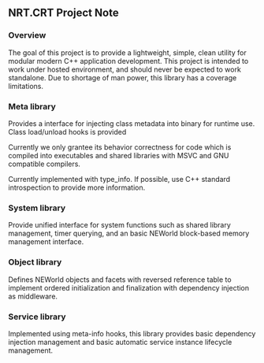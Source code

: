 ## NRT.CRT Project Note

### Overview

The goal of this project is to provide a lightweight, simple, clean utility for modular modern C++ application development. 
This project is intended to work under hosted environment, and should never be expected to work standalone. 
Due to shortage of man power, this library has a coverage limitations. 

### Meta library
Provides a interface for injecting class metadata into binary for runtime use.
Class load/unload hooks is provided

Currently we only grantee its behavior correctness for code which is compiled into 
executables and shared libraries with MSVC and GNU compatible compilers.

Currently implemented with type_info. If possible, use C++ standard introspection to
provide more information.

### System library
Provide unified interface for system functions such as shared library management,
timer querying, and an basic NEWorld block-based memory management interface.

### Object library
Defines NEWorld objects and facets with reversed reference table to implement
ordered initialization and finalization with dependency injection as middleware.

### Service library
Implemented using meta-info hooks, this library provides basic dependency injection
management and basic automatic service instance lifecycle management.
